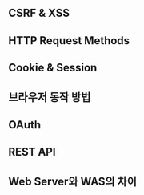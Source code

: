 ## CSRF & XSS

## HTTP Request Methods

## Cookie & Session

## 브라우저 동작 방법

## OAuth

## REST API

## Web Server와 WAS의 차이